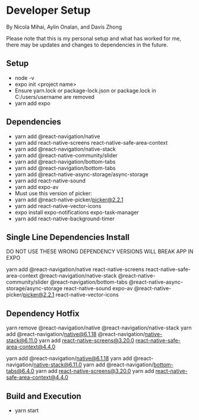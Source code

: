 # Developer Setup

By Nicola Mihai, Aylin Onalan, and Davis Zhong <br>

Please note that this is my personal setup and what has worked for me, there may be updates and changes to dependencies in the future.

## Setup
- node -v
- expo init &lt;project name&gt;
- Ensure yarn.lock or package-lock.json or package.lock in C:/users/username are removed
- yarn add expo

## Dependencies
- yarn add @react-navigation/native
- yarn add react-native-screens react-native-safe-area-context
- yarn add @react-navigation/native-stack
- yarn add @react-native-community/slider
- yarn add @react-navigation/bottom-tabs
- yarn add @react-navigation/bottom-tabs
- yarn add @react-native-async-storage/async-storage
- yarn add react-native-sound
- yarn add expo-av
- Must use this version of picker:
- yarn add @react-native-picker/picker@2.2.1
- yarn add react-native-vector-icons
- expo install expo-notifications expo-task-manager
- yarn add react-native-background-timer


## Single Line Dependencies Install

DO NOT USE THESE WRONG DEPENDENCY VERSIONS WILL BREAK APP IN EXPO

yarn add @react-navigation/native react-native-screens react-native-safe-area-context @react-navigation/native-stack @react-native-community/slider @react-navigation/bottom-tabs @react-native-async-storage/async-storage react-native-sound expo-av @react-native-picker/picker@2.2.1 react-native-vector-icons

## Dependency Hotfix
yarn remove @react-navigation/native @react-navigation/native-stack
yarn add @react-navigation/native@6.1.18 @react-navigation/native-stack@6.11.0
yarn add react-native-screens@3.20.0 react-native-safe-area-context@4.4.0

yarn add @react-navigation/native@6.1.18
yarn add @react-navigation/native-stack@6.11.0
yarn add @react-navigation/bottom-tabs@6.4.0
yarn add react-native-screens@3.20.0
yarn add react-native-safe-area-context@4.4.0


## Build and Execution
- yarn start
